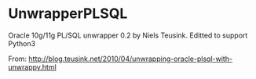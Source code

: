 UnwrapperPLSQL
==============

Oracle 10g/11g PL/SQL unwrapper 0.2 by Niels Teusink. Editted to support Python3

From: http://blog.teusink.net/2010/04/unwrapping-oracle-plsql-with-unwrappy.html
